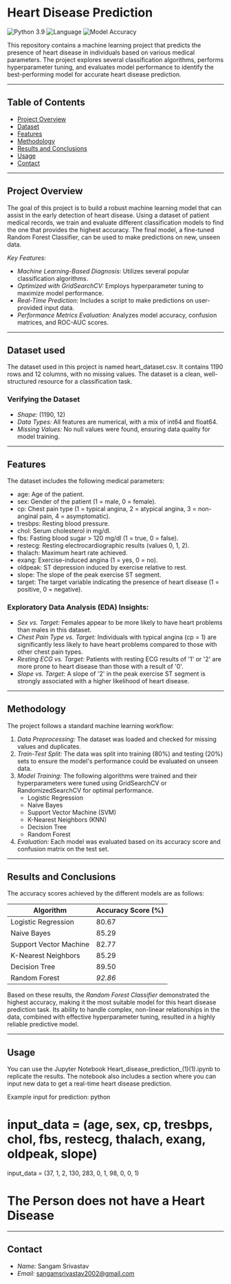 # Heart Disease Prediction

![Python 3.9](https://img.shields.io/badge/Python-3.9-blue.svg) ![Language](https://img.shields.io/github/languages/top/sangamsrivastav/Heart_Disease_Prediction) ![Model Accuracy](https://img.shields.io/badge/Model%20Accuracy-92.86%25-brightgreen)

This repository contains a machine learning project that predicts the presence of heart disease in individuals based on various medical parameters. The project explores several classification algorithms, performs hyperparameter tuning, and evaluates model performance to identify the best-performing model for accurate heart disease prediction.

---

## Table of Contents
- [Project Overview](#project-overview)
- [Dataset](#dataset)
- [Features](#features)
- [Methodology](#methodology)
- [Results and Conclusions](#results-and-conclusions)
- [Usage](#usage)
- [Contact](#contact)

---

## Project Overview

The goal of this project is to build a robust machine learning model that can assist in the early detection of heart disease. Using a dataset of patient medical records, we train and evaluate different classification models to find the one that provides the highest accuracy. The final model, a fine-tuned Random Forest Classifier, can be used to make predictions on new, unseen data.

*Key Features:*
- *Machine Learning-Based Diagnosis:* Utilizes several popular classification algorithms.
- *Optimized with GridSearchCV:* Employs hyperparameter tuning to maximize model performance.
- *Real-Time Prediction:* Includes a script to make predictions on user-provided input data.
- *Performance Metrics Evaluation:* Analyzes model accuracy, confusion matrices, and ROC-AUC scores.

---

## Dataset used

The dataset used in this project is named heart_dataset.csv. It contains 1190 rows and 12 columns, with no missing values. The dataset is a clean, well-structured resource for a classification task.

### Verifying the Dataset
- *Shape:* (1190, 12)
- *Data Types:* All features are numerical, with a mix of int64 and float64.
- *Missing Values:* No null values were found, ensuring data quality for model training.

---

## Features

The dataset includes the following medical parameters:

- age: Age of the patient.
- sex: Gender of the patient (1 = male, 0 = female).
- cp: Chest pain type (1 = typical angina, 2 = atypical angina, 3 = non-anginal pain, 4 = asymptomatic).
- tresbps: Resting blood pressure.
- chol: Serum cholesterol in mg/dl.
- fbs: Fasting blood sugar > 120 mg/dl (1 = true, 0 = false).
- restecg: Resting electrocardiographic results (values 0, 1, 2).
- thalach: Maximum heart rate achieved.
- exang: Exercise-induced angina (1 = yes, 0 = no).
- oldpeak: ST depression induced by exercise relative to rest.
- slope: The slope of the peak exercise ST segment.
- target: The target variable indicating the presence of heart disease (1 = positive, 0 = negative).

### Exploratory Data Analysis (EDA) Insights:
- *Sex vs. Target:* Females appear to be more likely to have heart problems than males in this dataset.
- *Chest Pain Type vs. Target:* Individuals with typical angina (cp = 1) are significantly less likely to have heart problems compared to those with other chest pain types.
- *Resting ECG vs. Target:* Patients with resting ECG results of '1' or '2' are more prone to heart disease than those with a result of '0'.
- *Slope vs. Target:* A slope of '2' in the peak exercise ST segment is strongly associated with a higher likelihood of heart disease.

---

## Methodology

The project follows a standard machine learning workflow:
1. *Data Preprocessing:* The dataset was loaded and checked for missing values and duplicates.
2. *Train-Test Split:* The data was split into training (80%) and testing (20%) sets to ensure the model's performance could be evaluated on unseen data.
3. *Model Training:* The following algorithms were trained and their hyperparameters were tuned using GridSearchCV or RandomizedSearchCV for optimal performance.
    - Logistic Regression
    - Naive Bayes
    - Support Vector Machine (SVM)
    - K-Nearest Neighbors (KNN)
    - Decision Tree
    - Random Forest
4. *Evaluation:* Each model was evaluated based on its accuracy score and confusion matrix on the test set.

---

## Results and Conclusions

The accuracy scores achieved by the different models are as follows:

| Algorithm               | Accuracy Score (%) |
| ----------------------- | ------------------ |
| Logistic Regression     | 80.67              |
| Naive Bayes             | 85.29              |
| Support Vector Machine  | 82.77              |
| K-Nearest Neighbors     | 85.29              |
| Decision Tree           | 89.50              |
| Random Forest           | *92.86* |

Based on these results, the *Random Forest Classifier* demonstrated the highest accuracy, making it the most suitable model for this heart disease prediction task. Its ability to handle complex, non-linear relationships in the data, combined with effective hyperparameter tuning, resulted in a highly reliable predictive model.

---

## Usage

You can use the Jupyter Notebook Heart_disease_prediction_(1)(1).ipynb to replicate the results. The notebook also includes a section where you can input new data to get a real-time heart disease prediction.

Example input for prediction:
python
# input_data = (age, sex, cp, tresbps, chol, fbs, restecg, thalach, exang, oldpeak, slope)
input_data = (37, 1, 2, 130, 283, 0, 1, 98, 0, 0, 1)

# The Person does not have a Heart Disease


---

## Contact
- *Name:* Sangam Srivastav
- *Email:* sangamsrivastav2002@gmail.com
